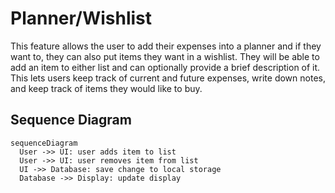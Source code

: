 # Planner/Wishlist

This feature allows the user to add their expenses into a planner and if they want to, they can also put items they want in a wishlist. They will be able to add an item to either list and can optionally provide a brief description of it. This lets users keep track of current and future expenses, write down notes, and keep track of items they would like to buy. 

## Sequence Diagram

```mermaid
sequenceDiagram
  User ->> UI: user adds item to list
  User ->> UI: user removes item from list
  UI ->> Database: save change to local storage
  Database ->> Display: update display

```
